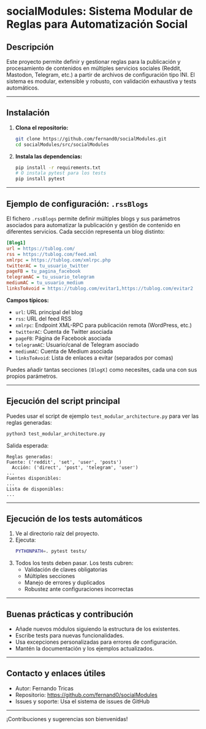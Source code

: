 # socialModules: Sistema Modular de Reglas para Automatización Social

## Descripción
Este proyecto permite definir y gestionar reglas para la publicación y procesamiento de contenidos en múltiples servicios sociales (Reddit, Mastodon, Telegram, etc.) a partir de archivos de configuración tipo INI. El sistema es modular, extensible y robusto, con validación exhaustiva y tests automáticos.

---

## Instalación

1. **Clona el repositorio:**
   ```bash
   git clone https://github.com/fernand0/socialModules.git
   cd socialModules/src/socialModules
   ```

2. **Instala las dependencias:**
   ```bash
   pip install -r requirements.txt
   # O instala pytest para los tests
   pip install pytest
   ```

---

## Ejemplo de configuración: `.rssBlogs`

El fichero `.rssBlogs` permite definir múltiples blogs y sus parámetros asociados para automatizar la publicación y gestión de contenido en diferentes servicios. Cada sección representa un blog distinto:

```ini
[Blog1]
url = https://tublog.com/
rss = https://tublog.com/feed.xml
xmlrpc = https://tublog.com/xmlrpc.php
twitterAC = tu_usuario_twitter
pageFB = tu_pagina_facebook
telegramAC = tu_usuario_telegram
mediumAC = tu_usuario_medium
linksToAvoid = https://tublog.com/evitar1,https://tublog.com/evitar2
```

**Campos típicos:**
- `url`: URL principal del blog
- `rss`: URL del feed RSS
- `xmlrpc`: Endpoint XML-RPC para publicación remota (WordPress, etc.)
- `twitterAC`: Cuenta de Twitter asociada
- `pageFB`: Página de Facebook asociada
- `telegramAC`: Usuario/canal de Telegram asociado
- `mediumAC`: Cuenta de Medium asociada
- `linksToAvoid`: Lista de enlaces a evitar (separados por comas)

Puedes añadir tantas secciones `[BlogX]` como necesites, cada una con sus propios parámetros.

---

## Ejecución del script principal

Puedes usar el script de ejemplo `test_modular_architecture.py` para ver las reglas generadas:

```bash
python3 test_modular_architecture.py
```

Salida esperada:
```
Reglas generadas:
Fuente: ('reddit', 'set', 'user', 'posts')
  Acción: ('direct', 'post', 'telegram', 'user')
...
Fuentes disponibles:
...
Lista de disponibles:
...
```

---

## Ejecución de los tests automáticos

1. Ve al directorio raíz del proyecto.
2. Ejecuta:
   ```bash
   PYTHONPATH=. pytest tests/
   ```
3. Todos los tests deben pasar. Los tests cubren:
   - Validación de claves obligatorias
   - Múltiples secciones
   - Manejo de errores y duplicados
   - Robustez ante configuraciones incorrectas

---

## Buenas prácticas y contribución
- Añade nuevos módulos siguiendo la estructura de los existentes.
- Escribe tests para nuevas funcionalidades.
- Usa excepciones personalizadas para errores de configuración.
- Mantén la documentación y los ejemplos actualizados.

---

## Contacto y enlaces útiles
- Autor: Fernando Tricas
- Repositorio: https://github.com/fernand0/socialModules
- Issues y soporte: Usa el sistema de issues de GitHub

---

¡Contribuciones y sugerencias son bienvenidas! 